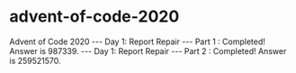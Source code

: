 # advent-of-code-2020
Advent of Code 2020
--- Day 1: Report Repair --- Part 1 : Completed! Answer is 987339.
--- Day 1: Report Repair --- Part 2 : Completed! Answer is 259521570.